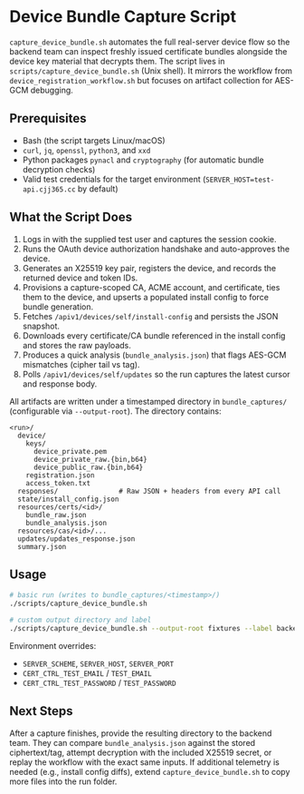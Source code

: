 # Device Bundle Capture Script

`capture_device_bundle.sh` automates the full real-server device flow so the backend team can
inspect freshly issued certificate bundles alongside the device key material that decrypts them.
The script lives in `scripts/capture_device_bundle.sh` (Unix shell). It mirrors the workflow from
`device_registration_workflow.sh` but focuses on artifact collection for AES-GCM debugging.

## Prerequisites

- Bash (the script targets Linux/macOS)
- `curl`, `jq`, `openssl`, `python3`, and `xxd`
- Python packages `pynacl` and `cryptography` (for automatic bundle decryption checks)
- Valid test credentials for the target environment (`SERVER_HOST=test-api.cjj365.cc` by default)

## What the Script Does

1. Logs in with the supplied test user and captures the session cookie.
2. Runs the OAuth device authorization handshake and auto-approves the device.
3. Generates an X25519 key pair, registers the device, and records the returned device and token IDs.
4. Provisions a capture-scoped CA, ACME account, and certificate, ties them to the device, and upserts a populated install config to force bundle generation.
5. Fetches `/apiv1/devices/self/install-config` and persists the JSON snapshot.
6. Downloads every certificate/CA bundle referenced in the install config and stores the raw payloads.
7. Produces a quick analysis (`bundle_analysis.json`) that flags AES-GCM mismatches (cipher tail vs tag).
8. Polls `/apiv1/devices/self/updates` so the run captures the latest cursor and response body.

All artifacts are written under a timestamped directory in `bundle_captures/` (configurable via
`--output-root`). The directory contains:

```
<run>/
  device/
    keys/
      device_private.pem
      device_private_raw.{bin,b64}
      device_public_raw.{bin,b64}
    registration.json
    access_token.txt
  responses/               # Raw JSON + headers from every API call
  state/install_config.json
  resources/certs/<id>/
    bundle_raw.json
    bundle_analysis.json
  resources/cas/<id>/...
  updates/updates_response.json
  summary.json
```

## Usage

```bash
# basic run (writes to bundle_captures/<timestamp>/)
./scripts/capture_device_bundle.sh

# custom output directory and label
./scripts/capture_device_bundle.sh --output-root fixtures --label backend-debug
```

Environment overrides:

- `SERVER_SCHEME`, `SERVER_HOST`, `SERVER_PORT`
- `CERT_CTRL_TEST_EMAIL` / `TEST_EMAIL`
- `CERT_CTRL_TEST_PASSWORD` / `TEST_PASSWORD`

## Next Steps

After a capture finishes, provide the resulting directory to the backend team. They can compare
`bundle_analysis.json` against the stored ciphertext/tag, attempt decryption with the included
X25519 secret, or replay the workflow with the exact same inputs. If additional telemetry is needed
(e.g., install config diffs), extend `capture_device_bundle.sh` to copy more files into the run folder.
